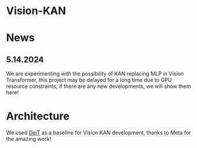 # Vision-KAN
# News
## 5.14.2024
We are experimenting with the possibility of KAN replacing MLP in Vision Transformer, this project may be delayed for a long time due to GPU resource constraints, if there are any new developments, we will show them here!
# Architecture
We used [DeiT](https://github.com/facebookresearch/deit) as a baseline for Vision KAN development, thanks to Meta for the amazing work!
